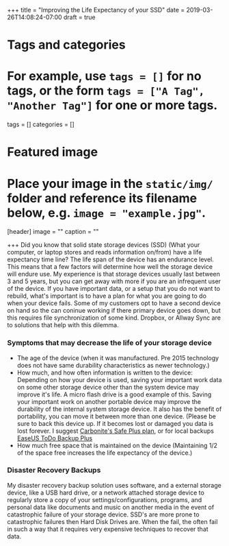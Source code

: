 +++
title = "Improving the Life Expectancy of your SSD"
date = 2019-03-26T14:08:24-07:00
draft = true

# Tags and categories
# For example, use `tags = []` for no tags, or the form `tags = ["A Tag", "Another Tag"]` for one or more tags.
tags = []
categories = []

# Featured image
# Place your image in the `static/img/` folder and reference its filename below, e.g. `image = "example.jpg"`.
[header]
image = ""
caption = ""

+++
Did you know that solid state storage devices (SSD) (What your computer, or laptop stores and reads information on/from) have a life expectancy time line? The life span of the device has an endurance level. This means that a few factors will determine how well the storage device will endure use. My experience is that storage devices usually last between 3 and 5 years, but you can get away with more if you are an infrequent user of the device. If you have important data, or a setup that you do not want to rebuild, what's important is to have a plan for what you are going to do when your device fails. Some of my customers opt to have a second device on hand so the can coninue working if there primary device goes down, but this requires file synchronization of some kind. Dropbox, or Allway Sync are to solutions that help with this dilemma.

### Symptoms that may decrease the life of your storage device

- The age of the device (when it was manufactured. Pre 2015 technology does not have same durability characteristics as newer technology.)
- How much, and how often information is written to the device: Depending on how your device is used, saving your important work data on some other storage device other than the system device may improve it's life. A micro flash drive is a good example of this. Saving your important work on another portable device may improve the durability of the internal system storage device. It also has the benefit of portability, you can move it between more than one device. (Please be sure to back this device up. If it becomes lost or damaged you data is lost forever. I suggest [Carbonite's Safe Plus plan](https://www.carbonite.com/backup-software/carbonite-safe), or for local backups [EaseUS ToDo Backup Plus](https://www.easeus.com/backup-software/tb-home.html)
- How much free space that is maintained on the device (Maintaining 1/2 of the space free increases the life expectancy of the device.)

### Disaster Recovery Backups

My disaster recovery backup solution uses software, and a external storage device, like a USB hard drive, or a network attached storage device to regularly store a copy of your settings/configurations, programs, and personal data like documents and music on another media in the event of catastrophic failure of your storage device. SSD's are more prone to catastrophic failures then Hard Disk Drives are. When the fail, the often fail in such a way that it requires very expensive techniques to recover that data.

